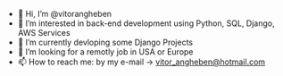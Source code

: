 - 👋 Hi, I’m @vitorangheben
- 👀 I’m interested in back-end development using Python, SQL, Django, AWS Services
- 🌱 I’m currently devloping some Django Projects
- 💞️ I’m looking for a remotly job in USA or Europe
- 📫 How to reach me: by my e-mail -> vitor_angheben@hotmail.com

<!---
angheben/angheben is a ✨ special ✨ repository because its `README.md` (this file) appears on your GitHub profile.
You can click the Preview link to take a look at your changes.
--->
